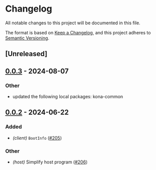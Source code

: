 # Changelog
All notable changes to this project will be documented in this file.

The format is based on [Keep a Changelog](https://keepachangelog.com/en/1.0.0/),
and this project adheres to [Semantic Versioning](https://semver.org/spec/v2.0.0.html).

## [Unreleased]

## [0.0.3](https://github.com/Guyincharge001/kona/compare/kona-common-proc-v0.0.2...kona-common-proc-v0.0.3) - 2024-08-07

### Other
- updated the following local packages: kona-common

## [0.0.2](https://github.com/ethereum-optimism/kona/compare/kona-common-proc-v0.0.1...kona-common-proc-v0.0.2) - 2024-06-22

### Added
- *(client)* `BootInfo` ([#205](https://github.com/ethereum-optimism/kona/pull/205))

### Other
- *(host)* Simplify host program ([#206](https://github.com/ethereum-optimism/kona/pull/206))
